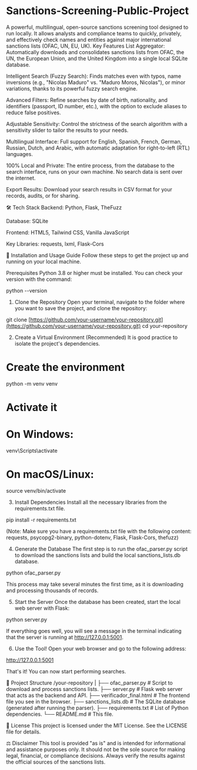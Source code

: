 # Sanctions-Screening-Public-Project
A powerful, multilingual, open-source sanctions screening tool designed to run locally. It allows analysts and compliance teams to quickly, privately, and effectively check names and entities against major international sanctions lists (OFAC, UN, EU, UK). 
Key Features
List Aggregator: Automatically downloads and consolidates sanctions lists from OFAC, the UN, the European Union, and the United Kingdom into a single local SQLite database.

Intelligent Search (Fuzzy Search): Finds matches even with typos, name inversions (e.g., "Nicolas Maduro" vs. "Maduro Moros, Nicolas"), or minor variations, thanks to its powerful fuzzy search engine.

Advanced Filters: Refine searches by date of birth, nationality, and identifiers (passport, ID number, etc.), with the option to exclude aliases to reduce false positives.

Adjustable Sensitivity: Control the strictness of the search algorithm with a sensitivity slider to tailor the results to your needs.

Multilingual Interface: Full support for English, Spanish, French, German, Russian, Dutch, and Arabic, with automatic adaptation for right-to-left (RTL) languages.

100% Local and Private: The entire process, from the database to the search interface, runs on your own machine. No search data is sent over the internet.

Export Results: Download your search results in CSV format for your records, audits, or for sharing.

🛠️ Tech Stack
Backend: Python, Flask, TheFuzz

Database: SQLite

Frontend: HTML5, Tailwind CSS, Vanilla JavaScript

Key Libraries: requests, lxml, Flask-Cors

🚀 Installation and Usage Guide
Follow these steps to get the project up and running on your local machine.

Prerequisites
Python 3.8 or higher must be installed. You can check your version with the command:

python --version

1. Clone the Repository
Open your terminal, navigate to the folder where you want to save the project, and clone the repository:

git clone [https://github.com/your-username/your-repository.git](https://github.com/your-username/your-repository.git)
cd your-repository

2. Create a Virtual Environment (Recommended)
It is good practice to isolate the project's dependencies.

# Create the environment
python -m venv venv

# Activate it
# On Windows:
venv\Scripts\activate
# On macOS/Linux:
source venv/bin/activate

3. Install Dependencies
Install all the necessary libraries from the requirements.txt file.

pip install -r requirements.txt

(Note: Make sure you have a requirements.txt file with the following content: requests, psycopg2-binary, python-dotenv, Flask, Flask-Cors, thefuzz)

4. Generate the Database
The first step is to run the ofac_parser.py script to download the sanctions lists and build the local sanctions_lists.db database.

python ofac_parser.py

This process may take several minutes the first time, as it is downloading and processing thousands of records.

5. Start the Server
Once the database has been created, start the local web server with Flask:

python server.py

If everything goes well, you will see a message in the terminal indicating that the server is running at http://127.0.0.1:5001.

6. Use the Tool!
Open your web browser and go to the following address:

http://127.0.0.1:5001

That's it! You can now start performing searches.

📂 Project Structure
/your-repository
|
├── ofac_parser.py          # Script to download and process sanctions lists.
├── server.py               # Flask web server that acts as the backend and API.
├── verificador_final.html  # The frontend file you see in the browser.
├── sanctions_lists.db      # The SQLite database (generated after running the parser).
├── requirements.txt        # List of Python dependencies.
└── README.md               # This file.

📄 License
This project is licensed under the MIT License. See the LICENSE file for details.

⚖️ Disclaimer
This tool is provided "as is" and is intended for informational and assistance purposes only. It should not be the sole source for making legal, financial, or compliance decisions. Always verify the results against the official sources of the sanctions lists.
